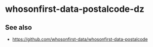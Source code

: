 # whosonfirst-data-postalcode-dz

## See also

* https://github.com/whosonfirst-data/whosonfirst-data-postalcode
